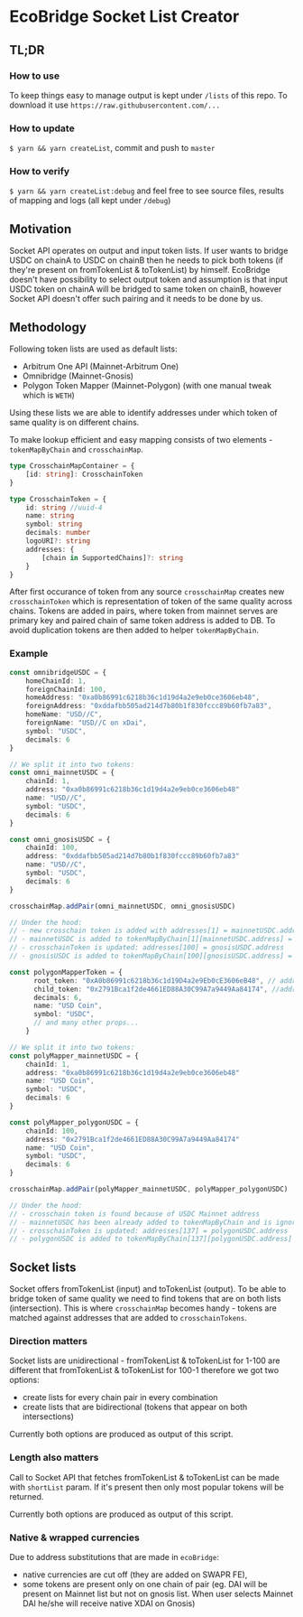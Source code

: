 # EcoBridge Socket List Creator


## TL;DR
### How to use
To keep things easy to manage output is kept under `/lists` of this repo. To download it use `https://raw.githubusercontent.com/...`

### How to update
`$ yarn && yarn createList`, commit and push to `master`

### How to verify
`$ yarn && yarn createList:debug` and feel free to see source files, results of mapping and logs (all kept under `/debug`)
## Motivation
Socket API operates on output and input token lists. If user wants to bridge USDC on chainA to USDC on chainB then he needs to pick both tokens (if they're present on fromTokenList & toTokenList) by himself. EcoBridge doesn't have possibility to select output token and assumption is that input USDC token on chainA will be bridged to same token on chainB, however Socket API doesn't offer such pairing and it needs to be done by us. 

## Methodology

Following token lists are used as default lists: 
- Arbitrum One API (Mainnet-Arbitrum One)
- Omnibridge (Mainnet-Gnosis)
- Polygon Token Mapper (Mainnet-Polygon) (with one manual tweak which is `WETH`)

Using these lists we are able to identify addresses under which token of same quality is on different chains.

To make lookup efficient and easy mapping consists of two elements - `tokenMapByChain` and `crosschainMap`.

```ts
type CrosschainMapContainer = {
    [id: string]: CrosschainToken
}

type CrosschainToken = {
    id: string //uuid-4
    name: string
    symbol: string
    decimals: number
    logoURI?: string 
    addresses: { 
        [chain in SupportedChains]?: string 
    }  
}
```

After first occurance of token from any source `crosschainMap` creates new `crosschainToken` which is representation of token of the same quality across chains.
Tokens are added in pairs, where token from mainnet serves are primary key and paired chain of same token address is added to DB. To avoid duplication tokens are then added to helper `tokenMapByChain`.

### Example

```ts
const omnibridgeUSDC = {
    homeChainId: 1,
    foreignChainId: 100,
    homeAddress: "0xa0b86991c6218b36c1d19d4a2e9eb0ce3606eb48",
    foreignAddress: "0xddafbb505ad214d7b80b1f830fccc89b60fb7a83",
    homeName: "USD//C",
    foreignName: "USD//C on xDai",
    symbol: "USDC",
    decimals: 6
}

// We split it into two tokens:
const omni_mainnetUSDC = {
    chainId: 1,
    address: "0xa0b86991c6218b36c1d19d4a2e9eb0ce3606eb48"
    name: "USD//C",
    symbol: "USDC",
    decimals: 6
}

const omni_gnosisUSDC = {
    chainId: 100,
    address: "0xddafbb505ad214d7b80b1f830fccc89b60fb7a83"
    name: "USD//C",
    symbol: "USDC",
    decimals: 6
}

crosschainMap.addPair(omni_mainnetUSDC, omni_gnosisUSDC)

// Under the hood:
// - new crosschain token is added with addresses[1] = mainnetUSDC.address
// - mainnetUSDC is added to tokenMapByChain[1][mainnetUSDC.address] = mainnetUSDC along with id of crosschainToken
// - crosschainToken is updated: addresses[100] = gnosisUSDC.address
// - gnosisUSDC is added to tokenMapByChain[100][gnosisUSDC.address] = gnosisUSDC along with id of crosschainToken

const polygonMapperToken = {
      root_token: "0xA0b86991c6218b36c1d19D4a2e9Eb0cE3606eB48", // address on mainnet
      child_token: "0x2791Bca1f2de4661ED88A30C99A7a9449Aa84174", //address on polygon
      decimals: 6,
      name: "USD Coin",
      symbol: "USDC",
      // and many other props...
    }

// We split it into two tokens:
const polyMapper_mainnetUSDC = {
    chainId: 1,
    address: "0xa0b86991c6218b36c1d19d4a2e9eb0ce3606eb48"
    name: "USD Coin",
    symbol: "USDC",
    decimals: 6
}

const polyMapper_polygonUSDC = {
    chainId: 100,
    address: "0x2791Bca1f2de4661ED88A30C99A7a9449Aa84174"
    name: "USD Coin",
    symbol: "USDC",
    decimals: 6
}

crosschainMap.addPair(polyMapper_mainnetUSDC, polyMapper_polygonUSDC)

// Under the hood:
// - crosschain token is found because of USDC Mainnet address
// - mainnetUSDC has been already added to tokenMapByChain and is ignored
// - crosschainToken is updated: addresses[137] = polygonUSDC.address
// - polygonUSDC is added to tokenMapByChain[137][polygonUSDC.address] = polygonUSDC along with id of crosschainToken
```

## Socket lists
Socket offers fromTokenList (input) and toTokenList (output). To be able to bridge token of same quality we need to find tokens that are on both lists (intersection).
This is where `crosschainMap` becomes handy - tokens are matched against addresses that are added to `crosschainTokens`.

### Direction matters

Socket lists are unidirectional - fromTokenList & toTokenList for 1-100 are different that fromTokenList & toTokenList for 100-1 therefore we got two options:
- create lists for every chain pair in every combination
- create lists that are bidirectional (tokens that appear on both intersections)

Currently both options are produced as output of this script.

### Length also matters
Call to Socket API that fetches fromTokenList & toTokenList can be made with `shortList` param. If it's present then only most popular tokens will be returned.

Currently both options are produced as output of this script.

### Native & wrapped currencies
Due to address substitutions that are made in `ecoBridge`:
- native currencies are cut off (they are added on SWAPR FE),
- some tokens are present only on one chain of pair (eg. DAI will be present on Mainnet list but not on gnosis list. When user selects Mainnet DAI he/she will receive native XDAI on Gnosis)